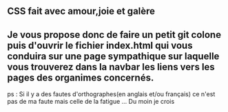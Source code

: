 ## CSS fait avec amour,joie et galère 
## Je vous propose donc de faire un petit git colone puis d'ouvrir le fichier index.html qui vous conduira sur une page sympathique sur laquelle vous trouverez dans la navbar les liens vers les pages des organimes concernés.  
ps : Si il y a des fautes d'orthographes(en anglais et/ou français) ce n'est pas de ma faute mais celle de la fatigue ... Du moin je crois 
